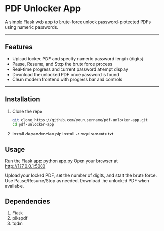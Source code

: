 # PDF Unlocker App

A simple Flask web app to brute-force unlock password-protected PDFs using numeric passwords.

---

## Features

- Upload locked PDF and specify numeric password length (digits)
- Pause, Resume, and Stop the brute force process
- Real-time progress and current password attempt display
- Download the unlocked PDF once password is found
- Clean modern frontend with progress bar and controls

---

## Installation

1. Clone the repo  
   ```bash
   git clone https://github.com/yourusername/pdf-unlocker-app.git
   cd pdf-unlocker-app
   
2. Install dependencies
   pip install -r requirements.txt

## Usage
Run the Flask app:
   python app.py
Open your browser at http://127.0.0.1:5000

Upload your locked PDF, set the number of digits, and start the brute force. Use Pause/Resume/Stop as needed. Download the unlocked PDF when available.

## Dependencies
1. Flask
2. pikepdf
3. tqdm

